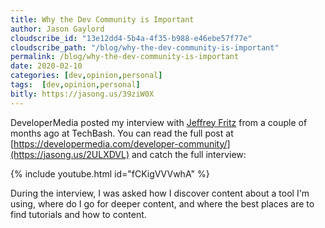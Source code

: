 ```yaml
---
title: Why the Dev Community is Important
author: Jason Gaylord
cloudscribe_id: "13e12dd4-5b4a-4f35-b988-e46ebe57f77e"
cloudscribe_path: "/blog/why-the-dev-community-is-important"
permalink: /blog/why-the-dev-community-is-important
date: 2020-02-10
categories: [dev,opinion,personal]
tags:  [dev,opinion,personal]
bitly: https://jasong.us/39ziW0X
---
```


DeveloperMedia posted my interview with [Jeffrey Fritz](https://jasong.us/fritz) from a couple of months ago at TechBash. You can read the full post at [https://developermedia.com/developer-community/](https://jasong.us/2ULXDVL) and catch the full interview:

{% include youtube.html id="fCKigVVVwhA" %}

During the interview, I was asked how I discover content about a tool I'm using, where do I go for deeper content, and where the best places are to find tutorials and how to content.